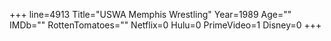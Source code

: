 +++
line=4913
Title="USWA Memphis Wrestling"
Year=1989
Age=""
IMDb=""
RottenTomatoes=""
Netflix=0
Hulu=0
PrimeVideo=1
Disney=0
+++

